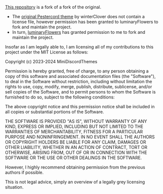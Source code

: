 [This repository](https://github.com/MiniDiscordThemes/Pesterchum) is a fork of a fork of the original.

- The [original Pestercord theme](https://github.com/winterClover/Pesterchum-Discord-Theme) by winterClover does not contain a license file, however permission has been granted to luminaryFlowers to fork and maintain the project. 
- In turn, [luminaryFlowers](https://github.com/luminaryFlowers/Pesterchum-Discord-Theme) has granted permission to me to fork and maintain the project.

Insofar as I am legally able to, I am licensing all of my contributions to this project under the MIT License as follows:

Copyright (c) 2023-2024 MiniDiscordThemes

Permission is hereby granted, free of charge, to any person obtaining a copy
of this software and associated documentation files (the "Software"), to deal
in the Software without restriction, including without limitation the rights
to use, copy, modify, merge, publish, distribute, sublicense, and/or sell
copies of the Software, and to permit persons to whom the Software is
furnished to do so, subject to the following conditions:

The above copyright notice and this permission notice shall be included in all
copies or substantial portions of the Software.

THE SOFTWARE IS PROVIDED "AS IS", WITHOUT WARRANTY OF ANY KIND, EXPRESS OR
IMPLIED, INCLUDING BUT NOT LIMITED TO THE WARRANTIES OF MERCHANTABILITY,
FITNESS FOR A PARTICULAR PURPOSE AND NONINFRINGEMENT. IN NO EVENT SHALL THE
AUTHORS OR COPYRIGHT HOLDERS BE LIABLE FOR ANY CLAIM, DAMAGES OR OTHER
LIABILITY, WHETHER IN AN ACTION OF CONTRACT, TORT OR OTHERWISE, ARISING FROM,
OUT OF OR IN CONNECTION WITH THE SOFTWARE OR THE USE OR OTHER DEALINGS IN THE
SOFTWARE.

However, I highly recommend obtaining permission from the previous authors if possible.

This is not legal advice, simply an overview of a legally grey licensing situation.
